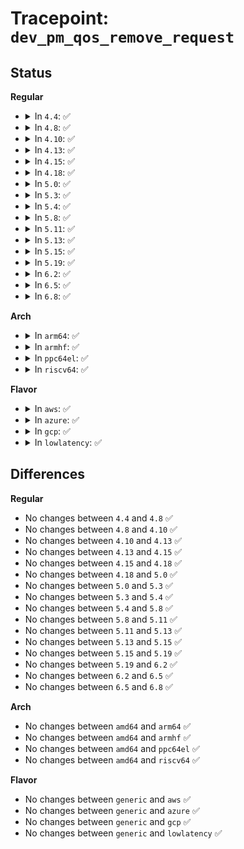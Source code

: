 # Tracepoint: <code>dev_pm_qos_remove_request</code>

## Status
<b>Regular</b>
<ul>
<li>
<details>
<summary>In <code>4.4</code>: ✅</summary>

Event:

```c
struct trace_event_raw_dev_pm_qos_request {
    struct trace_entry ent;
    u32 __data_loc_name;
    enum dev_pm_qos_req_type type;
    s32 new_value;
    char __data[0];
};
```
Function:

```c
void trace_event_raw_event_dev_pm_qos_request(void *__data, const char *name, enum dev_pm_qos_req_type type, s32 new_value);
```
</details>
</li>
<li>
<details>
<summary>In <code>4.8</code>: ✅</summary>

Event:

```c
struct trace_event_raw_dev_pm_qos_request {
    struct trace_entry ent;
    u32 __data_loc_name;
    enum dev_pm_qos_req_type type;
    s32 new_value;
    char __data[0];
};
```
Function:

```c
void trace_event_raw_event_dev_pm_qos_request(void *__data, const char *name, enum dev_pm_qos_req_type type, s32 new_value);
```
</details>
</li>
<li>
<details>
<summary>In <code>4.10</code>: ✅</summary>

Event:

```c
struct trace_event_raw_dev_pm_qos_request {
    struct trace_entry ent;
    u32 __data_loc_name;
    enum dev_pm_qos_req_type type;
    s32 new_value;
    char __data[0];
};
```
Function:

```c
void trace_event_raw_event_dev_pm_qos_request(void *__data, const char *name, enum dev_pm_qos_req_type type, s32 new_value);
```
</details>
</li>
<li>
<details>
<summary>In <code>4.13</code>: ✅</summary>

Event:

```c
struct trace_event_raw_dev_pm_qos_request {
    struct trace_entry ent;
    u32 __data_loc_name;
    enum dev_pm_qos_req_type type;
    s32 new_value;
    char __data[0];
};
```
Function:

```c
void trace_event_raw_event_dev_pm_qos_request(void *__data, const char *name, enum dev_pm_qos_req_type type, s32 new_value);
```
</details>
</li>
<li>
<details>
<summary>In <code>4.15</code>: ✅</summary>

Event:

```c
struct trace_event_raw_dev_pm_qos_request {
    struct trace_entry ent;
    u32 __data_loc_name;
    enum dev_pm_qos_req_type type;
    s32 new_value;
    char __data[0];
};
```
Function:

```c
void trace_event_raw_event_dev_pm_qos_request(void *__data, const char *name, enum dev_pm_qos_req_type type, s32 new_value);
```
</details>
</li>
<li>
<details>
<summary>In <code>4.18</code>: ✅</summary>

Event:

```c
struct trace_event_raw_dev_pm_qos_request {
    struct trace_entry ent;
    u32 __data_loc_name;
    enum dev_pm_qos_req_type type;
    s32 new_value;
    char __data[0];
};
```
Function:

```c
void trace_event_raw_event_dev_pm_qos_request(void *__data, const char *name, enum dev_pm_qos_req_type type, s32 new_value);
```
</details>
</li>
<li>
<details>
<summary>In <code>5.0</code>: ✅</summary>

Event:

```c
struct trace_event_raw_dev_pm_qos_request {
    struct trace_entry ent;
    u32 __data_loc_name;
    enum dev_pm_qos_req_type type;
    s32 new_value;
    char __data[0];
};
```
Function:

```c
void trace_event_raw_event_dev_pm_qos_request(void *__data, const char *name, enum dev_pm_qos_req_type type, s32 new_value);
```
</details>
</li>
<li>
<details>
<summary>In <code>5.3</code>: ✅</summary>

Event:

```c
struct trace_event_raw_dev_pm_qos_request {
    struct trace_entry ent;
    u32 __data_loc_name;
    enum dev_pm_qos_req_type type;
    s32 new_value;
    char __data[0];
};
```
Function:

```c
void trace_event_raw_event_dev_pm_qos_request(void *__data, const char *name, enum dev_pm_qos_req_type type, s32 new_value);
```
</details>
</li>
<li>
<details>
<summary>In <code>5.4</code>: ✅</summary>

Event:

```c
struct trace_event_raw_dev_pm_qos_request {
    struct trace_entry ent;
    u32 __data_loc_name;
    enum dev_pm_qos_req_type type;
    s32 new_value;
    char __data[0];
};
```
Function:

```c
void trace_event_raw_event_dev_pm_qos_request(void *__data, const char *name, enum dev_pm_qos_req_type type, s32 new_value);
```
</details>
</li>
<li>
<details>
<summary>In <code>5.8</code>: ✅</summary>

Event:

```c
struct trace_event_raw_dev_pm_qos_request {
    struct trace_entry ent;
    u32 __data_loc_name;
    enum dev_pm_qos_req_type type;
    s32 new_value;
    char __data[0];
};
```
Function:

```c
void trace_event_raw_event_dev_pm_qos_request(void *__data, const char *name, enum dev_pm_qos_req_type type, s32 new_value);
```
</details>
</li>
<li>
<details>
<summary>In <code>5.11</code>: ✅</summary>

Event:

```c
struct trace_event_raw_dev_pm_qos_request {
    struct trace_entry ent;
    u32 __data_loc_name;
    enum dev_pm_qos_req_type type;
    s32 new_value;
    char __data[0];
};
```
Function:

```c
void trace_event_raw_event_dev_pm_qos_request(void *__data, const char *name, enum dev_pm_qos_req_type type, s32 new_value);
```
</details>
</li>
<li>
<details>
<summary>In <code>5.13</code>: ✅</summary>

Event:

```c
struct trace_event_raw_dev_pm_qos_request {
    struct trace_entry ent;
    u32 __data_loc_name;
    enum dev_pm_qos_req_type type;
    s32 new_value;
    char __data[0];
};
```
Function:

```c
void trace_event_raw_event_dev_pm_qos_request(void *__data, const char *name, enum dev_pm_qos_req_type type, s32 new_value);
```
</details>
</li>
<li>
<details>
<summary>In <code>5.15</code>: ✅</summary>

Event:

```c
struct trace_event_raw_dev_pm_qos_request {
    struct trace_entry ent;
    u32 __data_loc_name;
    enum dev_pm_qos_req_type type;
    s32 new_value;
    char __data[0];
};
```
Function:

```c
void trace_event_raw_event_dev_pm_qos_request(void *__data, const char *name, enum dev_pm_qos_req_type type, s32 new_value);
```
</details>
</li>
<li>
<details>
<summary>In <code>5.19</code>: ✅</summary>

Event:

```c
struct trace_event_raw_dev_pm_qos_request {
    struct trace_entry ent;
    u32 __data_loc_name;
    enum dev_pm_qos_req_type type;
    s32 new_value;
    char __data[0];
};
```
Function:

```c
void trace_event_raw_event_dev_pm_qos_request(void *__data, const char *name, enum dev_pm_qos_req_type type, s32 new_value);
```
</details>
</li>
<li>
<details>
<summary>In <code>6.2</code>: ✅</summary>

Event:

```c
struct trace_event_raw_dev_pm_qos_request {
    struct trace_entry ent;
    u32 __data_loc_name;
    enum dev_pm_qos_req_type type;
    s32 new_value;
    char __data[0];
};
```
Function:

```c
void trace_event_raw_event_dev_pm_qos_request(void *__data, const char *name, enum dev_pm_qos_req_type type, s32 new_value);
```
</details>
</li>
<li>
<details>
<summary>In <code>6.5</code>: ✅</summary>

Event:

```c
struct trace_event_raw_dev_pm_qos_request {
    struct trace_entry ent;
    u32 __data_loc_name;
    enum dev_pm_qos_req_type type;
    s32 new_value;
    char __data[0];
};
```
Function:

```c
void trace_event_raw_event_dev_pm_qos_request(void *__data, const char *name, enum dev_pm_qos_req_type type, s32 new_value);
```
</details>
</li>
<li>
<details>
<summary>In <code>6.8</code>: ✅</summary>

Event:

```c
struct trace_event_raw_dev_pm_qos_request {
    struct trace_entry ent;
    u32 __data_loc_name;
    enum dev_pm_qos_req_type type;
    s32 new_value;
    char __data[0];
};
```
Function:

```c
void trace_event_raw_event_dev_pm_qos_request(void *__data, const char *name, enum dev_pm_qos_req_type type, s32 new_value);
```
</details>
</li>
</ul>
<b>Arch</b>
<ul>
<li>
<details>
<summary>In <code>arm64</code>: ✅</summary>

Event:

```c
struct trace_event_raw_dev_pm_qos_request {
    struct trace_entry ent;
    u32 __data_loc_name;
    enum dev_pm_qos_req_type type;
    s32 new_value;
    char __data[0];
};
```
Function:

```c
void trace_event_raw_event_dev_pm_qos_request(void *__data, const char *name, enum dev_pm_qos_req_type type, s32 new_value);
```
</details>
</li>
<li>
<details>
<summary>In <code>armhf</code>: ✅</summary>

Event:

```c
struct trace_event_raw_dev_pm_qos_request {
    struct trace_entry ent;
    u32 __data_loc_name;
    enum dev_pm_qos_req_type type;
    s32 new_value;
    char __data[0];
};
```
Function:

```c
void trace_event_raw_event_dev_pm_qos_request(void *__data, const char *name, enum dev_pm_qos_req_type type, s32 new_value);
```
</details>
</li>
<li>
<details>
<summary>In <code>ppc64el</code>: ✅</summary>

Event:

```c
struct trace_event_raw_dev_pm_qos_request {
    struct trace_entry ent;
    u32 __data_loc_name;
    enum dev_pm_qos_req_type type;
    s32 new_value;
    char __data[0];
};
```
Function:

```c
void trace_event_raw_event_dev_pm_qos_request(void *__data, const char *name, enum dev_pm_qos_req_type type, s32 new_value);
```
</details>
</li>
<li>
<details>
<summary>In <code>riscv64</code>: ✅</summary>

Event:

```c
struct trace_event_raw_dev_pm_qos_request {
    struct trace_entry ent;
    u32 __data_loc_name;
    enum dev_pm_qos_req_type type;
    s32 new_value;
    char __data[0];
};
```
Function:

```c
void trace_event_raw_event_dev_pm_qos_request(void *__data, const char *name, enum dev_pm_qos_req_type type, s32 new_value);
```
</details>
</li>
</ul>
<b>Flavor</b>
<ul>
<li>
<details>
<summary>In <code>aws</code>: ✅</summary>

Event:

```c
struct trace_event_raw_dev_pm_qos_request {
    struct trace_entry ent;
    u32 __data_loc_name;
    enum dev_pm_qos_req_type type;
    s32 new_value;
    char __data[0];
};
```
Function:

```c
void trace_event_raw_event_dev_pm_qos_request(void *__data, const char *name, enum dev_pm_qos_req_type type, s32 new_value);
```
</details>
</li>
<li>
<details>
<summary>In <code>azure</code>: ✅</summary>

Event:

```c
struct trace_event_raw_dev_pm_qos_request {
    struct trace_entry ent;
    u32 __data_loc_name;
    enum dev_pm_qos_req_type type;
    s32 new_value;
    char __data[0];
};
```
Function:

```c
void trace_event_raw_event_dev_pm_qos_request(void *__data, const char *name, enum dev_pm_qos_req_type type, s32 new_value);
```
</details>
</li>
<li>
<details>
<summary>In <code>gcp</code>: ✅</summary>

Event:

```c
struct trace_event_raw_dev_pm_qos_request {
    struct trace_entry ent;
    u32 __data_loc_name;
    enum dev_pm_qos_req_type type;
    s32 new_value;
    char __data[0];
};
```
Function:

```c
void trace_event_raw_event_dev_pm_qos_request(void *__data, const char *name, enum dev_pm_qos_req_type type, s32 new_value);
```
</details>
</li>
<li>
<details>
<summary>In <code>lowlatency</code>: ✅</summary>

Event:

```c
struct trace_event_raw_dev_pm_qos_request {
    struct trace_entry ent;
    u32 __data_loc_name;
    enum dev_pm_qos_req_type type;
    s32 new_value;
    char __data[0];
};
```
Function:

```c
void trace_event_raw_event_dev_pm_qos_request(void *__data, const char *name, enum dev_pm_qos_req_type type, s32 new_value);
```
</details>
</li>
</ul>

## Differences
<b>Regular</b>
<ul>
<li>
No changes between <code>4.4</code> and <code>4.8</code> ✅
</li>
<li>
No changes between <code>4.8</code> and <code>4.10</code> ✅
</li>
<li>
No changes between <code>4.10</code> and <code>4.13</code> ✅
</li>
<li>
No changes between <code>4.13</code> and <code>4.15</code> ✅
</li>
<li>
No changes between <code>4.15</code> and <code>4.18</code> ✅
</li>
<li>
No changes between <code>4.18</code> and <code>5.0</code> ✅
</li>
<li>
No changes between <code>5.0</code> and <code>5.3</code> ✅
</li>
<li>
No changes between <code>5.3</code> and <code>5.4</code> ✅
</li>
<li>
No changes between <code>5.4</code> and <code>5.8</code> ✅
</li>
<li>
No changes between <code>5.8</code> and <code>5.11</code> ✅
</li>
<li>
No changes between <code>5.11</code> and <code>5.13</code> ✅
</li>
<li>
No changes between <code>5.13</code> and <code>5.15</code> ✅
</li>
<li>
No changes between <code>5.15</code> and <code>5.19</code> ✅
</li>
<li>
No changes between <code>5.19</code> and <code>6.2</code> ✅
</li>
<li>
No changes between <code>6.2</code> and <code>6.5</code> ✅
</li>
<li>
No changes between <code>6.5</code> and <code>6.8</code> ✅
</li>
</ul>
<b>Arch</b>
<ul>
<li>
No changes between <code>amd64</code> and <code>arm64</code> ✅
</li>
<li>
No changes between <code>amd64</code> and <code>armhf</code> ✅
</li>
<li>
No changes between <code>amd64</code> and <code>ppc64el</code> ✅
</li>
<li>
No changes between <code>amd64</code> and <code>riscv64</code> ✅
</li>
</ul>
<b>Flavor</b>
<ul>
<li>
No changes between <code>generic</code> and <code>aws</code> ✅
</li>
<li>
No changes between <code>generic</code> and <code>azure</code> ✅
</li>
<li>
No changes between <code>generic</code> and <code>gcp</code> ✅
</li>
<li>
No changes between <code>generic</code> and <code>lowlatency</code> ✅
</li>
</ul>
